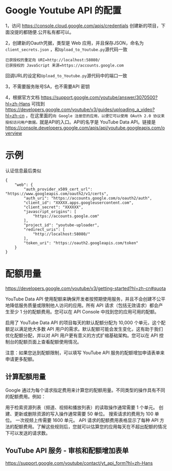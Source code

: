 # Google Youtube API 的配置

1，访问 https://console.cloud.google.com/apis/credentials 创建新的项目，下面没提的都随便.公开私有都可以。

2，创建新的Oauth凭据，类型是 Web 应用，并且保存JSON，命名为 ``client_secrets.json`` ，和``Upload_to_Youtube.py``源代码一致

```
已获授权的重定向 URI=http://localhost:58080/ 
已获授权的 JavaScript 来源=https://accounts.google.com
```
回调URL的设定和``Upload_to_Youtube.py``源代码中的端口一致

3，不需要服务账号SA，也不需要API 密钥

4，根据官方文档 https://support.google.com/youtube/answer/3070500?hl=zh-Hans 可找到 https://developers.google.com/youtube/v3/guides/uploading_a_video?hl=zh-cn ，在这里面的``向 Google 注册您的应用，以便它可以使用 OAuth 2.0 协议来授权访问用户数据。``就是API的入口。API的名字是 YouTube Data API。链接是 https://console.developers.google.com/apis/api/youtube.googleapis.com/overview


# 示例

认证信息最后类似

```
{
    "web": {
        "auth_provider_x509_cert_url": "https://www.googleapis.com/oauth2/v1/certs",
        "auth_uri": "https://accounts.google.com/o/oauth2/auth",
        "client_id": "XXXXX.apps.googleusercontent.com",
        "client_secret": "XXXXXX",
        "javascript_origins": [
            "https://accounts.google.com"
        ],
        "project_id": "youtube-uploader",
        "redirect_uris": [
            "http://localhost:58080/"
        ],
        "token_uri": "https://oauth2.googleapis.com/token"
    }
}

```

# 配额用量

https://developers.google.com/youtube/v3/getting-started?hl=zh-cn#quota


YouTube Data API 使用配额来确保开发者按预期使用服务，并且不会创建不公平地降低服务质量或限制他人访问的应用。所有 API 请求（包括无效请求）都会产生至少 1 分的配额费用。您可以在 API Console 中找到您的应用可用的配额。

启用了 YouTube Data API 的项目每天的默认配额分配为 10,000 个单元，这个配额足以满足绝大多数 API 用户的需求。默认配额可能会发生变化，这有助于我们优化配额分配，并以对 API 用户更有意义的方式扩缩基础架构。您可以在 API 控制台的配额页面上查看配额使用情况。

注意：如果您达到配额限制，可以填写 YouTube API 服务的配额增加申请表单来申请更多配额。

## 计算配额用量

Google 通过为每个请求指定费用来计算您的配额用量。不同类型的操作具有不同的配额费用。例如：

用于检索资源列表（频道、视频和播放列表）的读取操作通常需要 1 个单元。
创建、更新或删除资源的写入操作通常需要 50 单位。
搜索请求的费用为 100 单位。
一次视频上传需要 1600 单元。
API 请求的配额费用表格显示了每种 API 方法的配额费用。了解这些规则后，您就可以估算您的应用每天在不超出配额的情况下可以发送的请求数。

## YouTube API 服务 - 审核和配额增加表单

https://support.google.com/youtube/contact/yt_api_form?hl=zh-Hans
